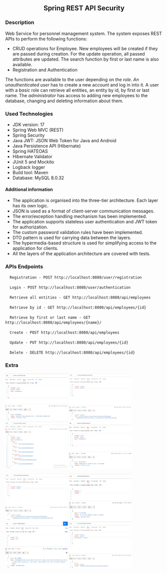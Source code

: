 <h2 align="center">Spring REST API Security</h2>

### Description 
Web Service for personnel management system.
The system exposes REST APIs to perform the following functions:
 - CRUD operations for Employee. New employees will be created if they are passed during creation.
   For the update operation, all passed attributes are updated. The search function by first or last name is also available.
 - Registration and Authentication

The functions are available to the user depending on the *role*.
*An unauthenticated user* has to create a new account and log in into it. A user with a *basic* role can retrieve all entities, an entity by id, by first or last name.
The *administrator* has access to adding new employees to the database, changing and deleting information about them.


### Used Technologies
* JDK version: 17
* Spring Web MVC (REST)
* Spring Security
* Java JWT: JSON Web Token for Java and Android
* Java Persistence API (Hibernate)
* Spring HATEOAS
* Hibernate Validator
* JUnit 5 and Mockito
* Logback logger
* Build tool: Maven
* Database: MySQL 8.0.32

#### Additional information
   * The application is organised into the three-tier architecture. Each layer has its own logic.
   * JSON is used as a format of client-server communication messages.
   * The error/exception handling mechanism has been implemented.
   * The application supports stateless user authentication and JWT token for authorization.
   * The custom password validation rules have been implemented.
   * DTO pattern is used for carrying data between the layers.
   * The hypermedia-based structure is used for simplifying access to the application for clients.
   * All the layers of the application architecture are covered with tests.

### APIs Endpoints

      Registration - POST http://localhost:8080/user/registration

      Login - POST http://localhost:8080/user/authentication

      Retrieve all entities - GET http://localhost:8080/api/employees

      Retrieve by id - GET http://localhost:8080/api/employees/{id}

      Retrieve by first or last name - GET http://localhost:8080/api/employees/{name}/

      Create - POST http://localhost:8080/api/employees

      Update - PUT http://localhost:8080/api/employees/{id}

      Delete - DELETE http://localhost:8080/api/employees/{id}

### Extra
<p float="left">
<img height="150" src="screenshots/already-exists.png" title="already-exists" width="200"/>
<img height="150" src="screenshots/authentication.png" title="authentication" width="200"/>
<img height="150" src="screenshots/by-id.png" title="by-id" width="200"/>
<img height="150" src="screenshots/does-not-exist.png" title="does not exist" width="200"/>
</p>

<p>
<img height="150" src="screenshots/authentication.png" title="not-authentication" width="200"/>
<img height="150" src="screenshots/not-authorized.png" title="not-authorized" width="200"/>
<img height="150" src="screenshots/registration-errors.png" title="registration-errors" width="200"/>
<img height="150" src="screenshots/registration.png" title="registration" width="200"/>
</p>










      
      
      

  
